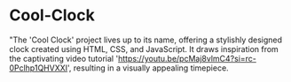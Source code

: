 # Cool-Clock
"The 'Cool Clock' project lives up to its name, offering a stylishly designed clock created using HTML, CSS, and JavaScript. It draws inspiration from the captivating video tutorial 'https://youtu.be/pcMaj8vlmC4?si=rc-0Pclhp1QHVXXI', resulting in a visually appealing timepiece.
